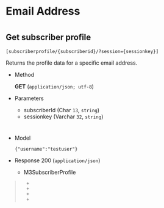 # Email Address

#

## Get subscriber profile 

	[subscriberprofile/{subscriberid}/?session={sessionkey}]

 Returns the profile data for a specific email address.

+ Method

	**GET** (`application/json; utf-8`)

+ Parameters

	+ subscriberId (Char `13`, `string`)
	+ sessionkey (Varchar `32`, `string`)
	
	
#

+ Model

	```
	{"username":"testuser"}
	```

+ Response 200 (`application/json`)

	+ M3SubscriberProfile

> 		+ 
> 		+ 
> 		+ 
> 		+ 
